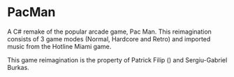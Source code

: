 # PacMan
A C# remake of the popular arcade game, Pac Man. This reimagination consists of 3 game modes (Normal, Hardcore and Retro) and imported music from the Hotline Miami game.

This game reimagination is the property of Patrick Filip () and Sergiu-Gabriel Burkas.
